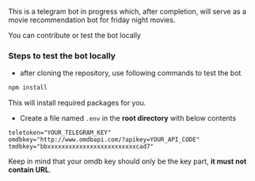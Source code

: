 This is a telegram bot in progress which, after completion, will serve as a movie recommendation bot for friday night movies.

You can contribute or test the bot locally

### Steps to test the bot locally
- after cloning the repository, use following commands to test the bot
```bash
npm install
```
This will install required packages for you.

- Create a file named ```.env``` in the **root directory** with below contents
```
teletoken="YOUR_TELEGRAM_KEY"
omdbkey="http://www.omdbapi.com/?apikey=YOUR_API_CODE"
tmdbkey="bbxxxxxxxxxxxxxxxxxxxxxxxxxcad7" 
```
Keep in mind that your omdb key should only be the key part, **it must not contain URL**.
